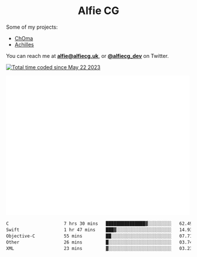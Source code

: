 <h1 align="center">Alfie CG</h1>

Some of my projects:
* [ChOma](https://github.com/opa334/ChOma)
* [Achilles](https://github.com/alfiecg24/Achilles)

You can reach me at **alfie@alfiecg.uk**, or **[@alfiecg_dev](https://twitter.com/alfiecg_dev)** on Twitter.

<a href="https://wakatime.com/@61592169-b9cf-4af8-b6fa-8ac7d4369b01"><img src="https://wakatime.com/badge/user/61592169-b9cf-4af8-b6fa-8ac7d4369b01.svg" alt="Total time coded since May 22 2023" /></a>


<img align="center" src="/github-metrics.svg" alt="Metrics" width="500">

 <!--[![GitHub Streak](https://streak-stats.demolab.com/?user=alfiecg24)](https://git.io/streak-stats)-->

<!--START_SECTION:waka-->

```txt
C                     7 hrs 30 mins   ███████████████▓░░░░░░░░░   62.49 %
Swift                 1 hr 47 mins    ███▓░░░░░░░░░░░░░░░░░░░░░   14.93 %
Objective-C           55 mins         ██░░░░░░░░░░░░░░░░░░░░░░░   07.71 %
Other                 26 mins         █░░░░░░░░░░░░░░░░░░░░░░░░   03.74 %
XML                   23 mins         ▓░░░░░░░░░░░░░░░░░░░░░░░░   03.23 %
```

<!--END_SECTION:waka-->
